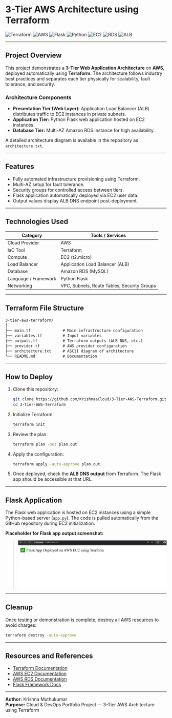 # 3-Tier AWS Architecture using Terraform

![Terraform](https://img.shields.io/badge/IaC-Terraform-blueviolet?logo=terraform)
![AWS](https://img.shields.io/badge/Cloud-AWS-orange?logo=amazon-aws)
![Flask](https://img.shields.io/badge/Web%20Framework-Flask-black?logo=flask)
![Python](https://img.shields.io/badge/Language-Python-blue?logo=python)
![EC2](https://img.shields.io/badge/Compute-EC2-success?logo=amazon-ec2)
![RDS](https://img.shields.io/badge/Database-RDS-lightblue?logo=amazon-rds)
![ALB](https://img.shields.io/badge/LoadBalancer-ALB-yellow?logo=elastic-load-balancing)

---

## Project Overview
This project demonstrates a **3-Tier Web Application Architecture** on **AWS**, deployed automatically using **Terraform**. The architecture follows industry best practices and separates each tier physically for scalability, fault tolerance, and security.

### Architecture Components
- **Presentation Tier (Web Layer):** Application Load Balancer (ALB) distributes traffic to EC2 instances in private subnets.
- **Application Tier:** Python Flask web application hosted on EC2 instances.
- **Database Tier:** Multi-AZ Amazon RDS instance for high availability.

A detailed architecture diagram is available in the repository as `architecture.txt`.

---

## Features
- Fully automated infrastructure provisioning using Terraform.
- Multi-AZ setup for fault tolerance.
- Security groups for controlled access between tiers.
- Flask application automatically deployed via EC2 user data.
- Output values display ALB DNS endpoint post-deployment.

---

## Technologies Used
| Category | Tools / Services |
|-----------|------------------|
| Cloud Provider | AWS |
| IaC Tool | Terraform |
| Compute | EC2 (t2.micro) |
| Load Balancer | Application Load Balancer (ALB) |
| Database | Amazon RDS (MySQL) |
| Language / Framework | Python Flask |
| Networking | VPC, Subnets, Route Tables, Security Groups |

---

## Terraform File Structure
```
3-tier-aws-terraform/
│
├── main.tf              # Main infrastructure configuration
├── variables.tf         # Input variables
├── outputs.tf           # Terraform outputs (ALB DNS, etc.)
├── provider.tf          # AWS provider configuration
├── architecture.txt     # ASCII diagram of architecture
└── README.md            # Documentation
```

---

## How to Deploy
1. Clone this repository:
   ```bash
   git clone https://github.com/KrishnaaCloud/3-Tier-AWS-Terraform.git
   cd 3-Tier-AWS-Terraform
   ```

2. Initialize Terraform:
   ```bash
   terraform init
   ```

3. Review the plan:
   ```bash
   terraform plan -out plan.out
   ```

4. Apply the configuration:
   ```bash
   terraform apply -auto-approve plan.out
   ```

5. Once deployed, check the **ALB DNS output** from Terraform. The Flask app should be accessible at that URL.

---

## Flask Application
The Flask web application is hosted on EC2 instances using a simple Python-based server (`app.py`). The code is pulled automatically from the GitHub repository during EC2 initialization.

**Placeholder for Flask app output screenshot:**
> ![Flask App Screenshot](screenshots/flask-Output.png)

---

## Cleanup
Once testing or demonstration is complete, destroy all AWS resources to avoid charges:
```bash
terraform destroy -auto-approve
```

---

## Resources and References
- [Terraform Documentation](https://developer.hashicorp.com/terraform/docs)
- [AWS EC2 Documentation](https://docs.aws.amazon.com/ec2/)
- [AWS RDS Documentation](https://docs.aws.amazon.com/rds/)
- [Flask Framework Docs](https://flask.palletsprojects.com/)

---

**Author:** Krishna Muthukumar  
**Purpose:** Cloud & DevOps Portfolio Project — 3-Tier AWS Architecture using Terraform

